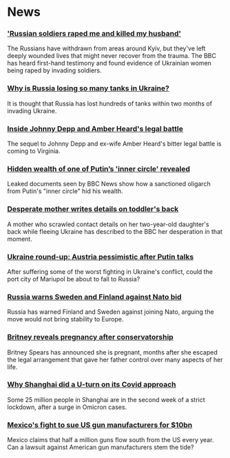 # News
### ['Russian soldiers raped me and killed my husband'](https://www.bbc.com/news/world-europe-61071243)
The Russians have withdrawn from areas around Kyiv, but they've left deeply wounded lives that might never recover from the trauma. The BBC has heard first-hand testimony and found evidence of Ukrainian women being raped by invading soldiers.
### [Why is Russia losing so many tanks in Ukraine?](https://www.bbc.com/news/world-61021388)
It is thought that Russia has lost hundreds of tanks within two months of invading Ukraine.
### [Inside Johnny Depp and Amber Heard's legal battle](https://www.bbc.com/news/world-us-canada-61070988)
The sequel to Johnny Depp and ex-wife Amber Heard's bitter legal battle is coming to Virginia. 
### [Hidden wealth of one of Putin’s 'inner circle' revealed](https://www.bbc.com/news/world-europe-61028866)
Leaked documents seen by BBC News show how a sanctioned oligarch from Putin's "inner circle" hid his wealth.
### [Desperate mother writes details on toddler's back](https://www.bbc.com/news/world-europe-61071172)
A mother who scrawled contact details on her two-year-old daughter's back while fleeing Ukraine has described to the BBC her desperation in that moment.
### [Ukraine round-up: Austria pessimistic after Putin talks](https://www.bbc.com/news/world-europe-61071164)
After suffering some of the worst fighting in Ukraine's conflict, could the port city of Mariupol be about to fall to Russia?
### [Russia warns Sweden and Finland against Nato bid](https://www.bbc.com/news/world-europe-61066503)
Russia has warned Finland and Sweden against joining Nato, arguing the move would not bring stability to Europe. 
### [Britney reveals pregnancy after conservatorship](https://www.bbc.com/news/entertainment-arts-61075379)
Britney Spears has announced she is pregnant, months after she escaped the legal arrangement that gave her father control over many aspects of her life.
### [Why Shanghai did a U-turn on its Covid approach](https://www.bbc.com/news/world-asia-china-61023811)
Some 25 million people in Shanghai are in the second week of a strict lockdown, after a surge in Omicron cases. 
### [Mexico's fight to sue US gun manufacturers for $10bn](https://www.bbc.com/news/world-us-canada-61073823)
Mexico claims that half a million guns flow south from the US every year. Can a lawsuit against American gun manufacturers stem the tide?
